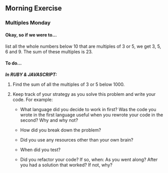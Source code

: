 ## Morning Exercise

### Multiples Monday


#### Okay, so if we were to...
list all the whole numbers below 10 that are multiples of 3 or 5, we get 3, 5, 6 and 9. The sum of these multiples is 23.


#### To do...

***In RUBY & JAVASCRIPT:***

1. Find the sum of all the multiples of 3 or 5 below 1000.

2. Keep track of your strategy as you solve this problem and write your code. For example: 

	- What language did you decide to work in first? Was the code you wrote in the first language useful when you rewrote your code in the second? Why and why not?
	
	- How did you break down the problem?
		
	- Did you use any resources other than your own brain?
	
	- When did you test?
	
	- Did you refactor your code?  If so, when: As you went along? After you had a solution that worked?  If not, why?



 
	




